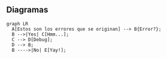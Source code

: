 ## Diagramas

``` mermaid
graph LR
  A[Estos son los errores que se originan] --> B{Error?};
  B -->|Yes| C[Hmm...];
  C --> D[Debug];
  D --> B;
  B ---->|No| E[Yay!];
```